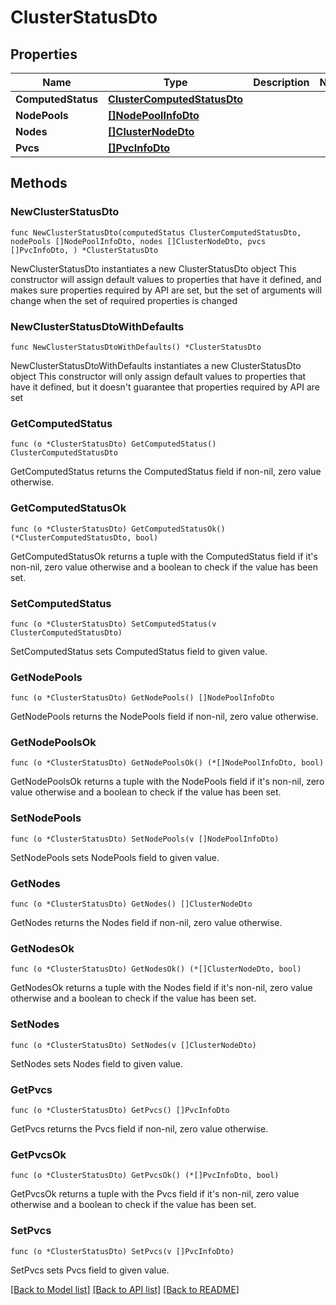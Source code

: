 # ClusterStatusDto

## Properties

Name | Type | Description | Notes
------------ | ------------- | ------------- | -------------
**ComputedStatus** | [**ClusterComputedStatusDto**](ClusterComputedStatusDto.md) |  | 
**NodePools** | [**[]NodePoolInfoDto**](NodePoolInfoDto.md) |  | 
**Nodes** | [**[]ClusterNodeDto**](ClusterNodeDto.md) |  | 
**Pvcs** | [**[]PvcInfoDto**](PvcInfoDto.md) |  | 

## Methods

### NewClusterStatusDto

`func NewClusterStatusDto(computedStatus ClusterComputedStatusDto, nodePools []NodePoolInfoDto, nodes []ClusterNodeDto, pvcs []PvcInfoDto, ) *ClusterStatusDto`

NewClusterStatusDto instantiates a new ClusterStatusDto object
This constructor will assign default values to properties that have it defined,
and makes sure properties required by API are set, but the set of arguments
will change when the set of required properties is changed

### NewClusterStatusDtoWithDefaults

`func NewClusterStatusDtoWithDefaults() *ClusterStatusDto`

NewClusterStatusDtoWithDefaults instantiates a new ClusterStatusDto object
This constructor will only assign default values to properties that have it defined,
but it doesn't guarantee that properties required by API are set

### GetComputedStatus

`func (o *ClusterStatusDto) GetComputedStatus() ClusterComputedStatusDto`

GetComputedStatus returns the ComputedStatus field if non-nil, zero value otherwise.

### GetComputedStatusOk

`func (o *ClusterStatusDto) GetComputedStatusOk() (*ClusterComputedStatusDto, bool)`

GetComputedStatusOk returns a tuple with the ComputedStatus field if it's non-nil, zero value otherwise
and a boolean to check if the value has been set.

### SetComputedStatus

`func (o *ClusterStatusDto) SetComputedStatus(v ClusterComputedStatusDto)`

SetComputedStatus sets ComputedStatus field to given value.


### GetNodePools

`func (o *ClusterStatusDto) GetNodePools() []NodePoolInfoDto`

GetNodePools returns the NodePools field if non-nil, zero value otherwise.

### GetNodePoolsOk

`func (o *ClusterStatusDto) GetNodePoolsOk() (*[]NodePoolInfoDto, bool)`

GetNodePoolsOk returns a tuple with the NodePools field if it's non-nil, zero value otherwise
and a boolean to check if the value has been set.

### SetNodePools

`func (o *ClusterStatusDto) SetNodePools(v []NodePoolInfoDto)`

SetNodePools sets NodePools field to given value.


### GetNodes

`func (o *ClusterStatusDto) GetNodes() []ClusterNodeDto`

GetNodes returns the Nodes field if non-nil, zero value otherwise.

### GetNodesOk

`func (o *ClusterStatusDto) GetNodesOk() (*[]ClusterNodeDto, bool)`

GetNodesOk returns a tuple with the Nodes field if it's non-nil, zero value otherwise
and a boolean to check if the value has been set.

### SetNodes

`func (o *ClusterStatusDto) SetNodes(v []ClusterNodeDto)`

SetNodes sets Nodes field to given value.


### GetPvcs

`func (o *ClusterStatusDto) GetPvcs() []PvcInfoDto`

GetPvcs returns the Pvcs field if non-nil, zero value otherwise.

### GetPvcsOk

`func (o *ClusterStatusDto) GetPvcsOk() (*[]PvcInfoDto, bool)`

GetPvcsOk returns a tuple with the Pvcs field if it's non-nil, zero value otherwise
and a boolean to check if the value has been set.

### SetPvcs

`func (o *ClusterStatusDto) SetPvcs(v []PvcInfoDto)`

SetPvcs sets Pvcs field to given value.



[[Back to Model list]](../README.md#documentation-for-models) [[Back to API list]](../README.md#documentation-for-api-endpoints) [[Back to README]](../README.md)


